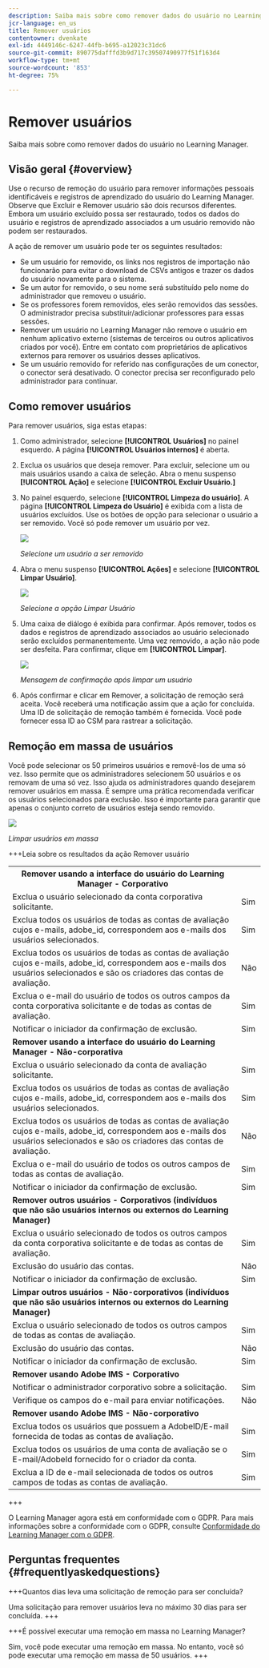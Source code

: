 ```yaml
---
description: Saiba mais sobre como remover dados do usuário no Learning Manager.
jcr-language: en_us
title: Remover usuários
contentowner: dvenkate
exl-id: 4449146c-6247-44fb-b695-a12023c31dc6
source-git-commit: 890775dafffd3b9d717c39507490977f51f163d4
workflow-type: tm+mt
source-wordcount: '853'
ht-degree: 75%

---
```


# Remover usuários

Saiba mais sobre como remover dados do usuário no Learning Manager.

## Visão geral {#overview}

Use o recurso de remoção do usuário para remover informações pessoais identificáveis e registros de aprendizado do usuário do Learning Manager. Observe que Excluir e Remover usuário são dois recursos diferentes. Embora um usuário excluído possa ser restaurado, todos os dados do usuário e registros de aprendizado associados a um usuário removido não podem ser restaurados.

A ação de remover um usuário pode ter os seguintes resultados:

* Se um usuário for removido, os links nos registros de importação não funcionarão para evitar o download de CSVs antigos e trazer os dados do usuário novamente para o sistema.
* Se um autor for removido, o seu nome será substituído pelo nome do administrador que removeu o usuário.
* Se os professores forem removidos, eles serão removidos das sessões. O administrador precisa substituir/adicionar professores para essas sessões.
* Remover um usuário no Learning Manager não remove o usuário em nenhum aplicativo externo (sistemas de terceiros ou outros aplicativos criados por você). Entre em contato com proprietários de aplicativos externos para remover os usuários desses aplicativos.
* Se um usuário removido for referido nas configurações de um conector, o conector será desativado. O conector precisa ser reconfigurado pelo administrador para continuar.

<!---### Manage users

In this training, you will learn how to assign and remove roles, send a welcome email, and delete and purge users. 

[![button](assets/launch-training-button.png)](https://learningmanager.adobe.com/app/learner?accountId=98632&sdid=4X3B8VJ2&mv=display&mv2=display#/course/7555586)

If you're unable to launch the training, write to <almacademy@adobe.com>.-->

## Como remover usuários

Para remover usuários, siga estas etapas:

1. Como administrador, selecione **[!UICONTROL Usuários]** no painel esquerdo. A página **[!UICONTROL Usuários internos]** é aberta.
1. Exclua os usuários que deseja remover. Para excluir, selecione um ou mais usuários usando a caixa de seleção. Abra o menu suspenso **[!UICONTROL Ação]** e selecione **[!UICONTROL Excluir Usuário.]**
1. No painel esquerdo, selecione **[!UICONTROL Limpeza do usuário]**. A página **[!UICONTROL Limpeza do Usuário]** é exibida com a lista de usuários excluídos. Use os botões de opção para selecionar o usuário a ser removido. Você só pode remover um usuário por vez.

   ![](assets/purge-1.png)

   *Selecione um usuário a ser removido*

1. Abra o menu suspenso **[!UICONTROL Ações]** e selecione **[!UICONTROL Limpar Usuário]**.

   ![](assets/purge-2.png)

   *Selecione a opção Limpar Usuário*

1. Uma caixa de diálogo é exibida para confirmar. Após remover, todos os dados e registros de aprendizado associados ao usuário selecionado serão excluídos permanentemente. Uma vez removido, a ação não pode ser desfeita. Para confirmar, clique em **[!UICONTROL Limpar]**.

   ![](assets/purge-3.png)

   *Mensagem de confirmação após limpar um usuário*

1. Após confirmar e clicar em Remover, a solicitação de remoção será aceita. Você receberá uma notificação assim que a ação for concluída. Uma ID de solicitação de remoção também é fornecida. Você pode fornecer essa ID ao CSM para rastrear a solicitação.

## Remoção em massa de usuários

Você pode selecionar os 50 primeiros usuários e removê-los de uma só vez. Isso permite que os administradores selecionem 50 usuários e os removam de uma só vez. Isso ajuda os administradores quando desejarem remover usuários em massa. É sempre uma prática recomendada verificar os usuários selecionados para exclusão. Isso é importante para garantir que apenas o conjunto correto de usuários esteja sendo removido.

![](assets/bulk-purge-users.png)

*Limpar usuários em massa*

+++Leia sobre os resultados da ação Remover usuário

<table>
 <tbody>
  <tr>
   <th><strong>Remover usando a interface do usuário do Learning Manager - Corporativo</strong></th>
   <th> </th>
  </tr>
  <tr>
   <td>Exclua o usuário selecionado da conta corporativa solicitante.<br></td>
   <td>Sim</td>
  </tr>
  <tr>
   <td>Exclua todos os usuários de todas as contas de avaliação cujos e-mails, adobe_id, correspondem aos e-mails dos usuários selecionados.</td>
   <td>Sim</td>
  </tr>
  <tr>
   <td>Exclua todos os usuários de todas as contas de avaliação cujos e-mails, adobe_id, correspondem aos e-mails dos usuários selecionados e são os criadores das contas de avaliação.</td>
   <td>Não</td>
  </tr>
  <tr>
   <td>Exclua o e-mail do usuário de todos os outros campos da conta corporativa solicitante e de todas as contas de avaliação.</td>
   <td>Sim</td>
  </tr>
  <tr>
   <td>Notificar o iniciador da confirmação de exclusão.</td>
   <td>Sim</td>
  </tr>
  <tr>
   <td><strong>Remover usando a interface do usuário do Learning Manager - Não-corporativa</strong></td>
   <td> </td>
  </tr>
  <tr>
   <td>Exclua o usuário selecionado da conta de avaliação solicitante.</td>
   <td>Sim</td>
  </tr>
  <tr>
   <td>Exclua todos os usuários de todas as contas de avaliação cujos e-mails, adobe_id, correspondem aos e-mails dos usuários selecionados.</td>
   <td>Sim</td>
  </tr>
  <tr>
   <td>Exclua todos os usuários de todas as contas de avaliação cujos e-mails, adobe_id, correspondem aos e-mails dos usuários selecionados e são os criadores das contas de avaliação.</td>
   <td>Não</td>
  </tr>
  <tr>
   <td>Exclua o e-mail do usuário de todos os outros campos de todas as contas de avaliação.</td>
   <td>Sim</td>
  </tr>
  <tr>
   <td>Notificar o iniciador da confirmação de exclusão.</td>
   <td>Sim</td>
  </tr>
  <tr>
   <td><strong>Remover outros usuários - Corporativos (indivíduos que não são usuários internos ou externos do Learning Manager)</strong></td>
   <td> </td>
  </tr>
  <tr>
   <td>Exclua o usuário selecionado de todos os outros campos da conta corporativa solicitante e de todas as contas de avaliação.</td>
   <td>Sim</td>
  </tr>
  <tr>
   <td>Exclusão do usuário das contas.</td>
   <td>Não</td>
  </tr>
  <tr>
   <td>Notificar o iniciador da confirmação de exclusão. </td>
   <td>Sim</td>
  </tr>
  <tr>
   <td><strong>Limpar</strong> <strong>outros usuários - Não-corporativos (indivíduos que não são usuários internos ou externos do Learning Manager)</strong></td>
   <td> </td>
  </tr>
  <tr>
   <td>Exclua o usuário selecionado de todos os outros campos de todas as contas de avaliação.</td>
   <td>Sim</td>
  </tr>
  <tr>
   <td>Exclusão do usuário das contas.</td>
   <td>Não</td>
  </tr>
  <tr>
   <td>Notificar o iniciador da confirmação de exclusão.</td>
   <td>Sim</td>
  </tr>
  <tr>
   <td><strong>Remover usando Adobe IMS - Corporativo</strong></td>
   <td> </td>
  </tr>
  <tr>
   <td>Notificar o administrador corporativo sobre a solicitação.</td>
   <td>Sim</td>
  </tr>
  <tr>
   <td>Verifique os campos do e-mail para enviar notificações.</td>
   <td>Não</td>
  </tr>
  <tr>
   <td><strong>Remover usando Adobe IMS - Não-corporativo</strong></td>
   <td> </td>
  </tr>
  <tr>
   <td>Exclua todos os usuários que possuem a AdobeID/E-mail fornecida de todas as contas de avaliação.</td>
   <td>Sim</td>
  </tr>
  <tr>
   <td>Exclua todos os usuários de uma conta de avaliação se o E-mail/AdobeId fornecido for o criador da conta.</td>
   <td>Sim</td>
  </tr>
  <tr>
   <td>Exclua a ID de e-mail selecionada de todos os outros campos de todas as contas de avaliação.</td>
   <td>Sim</td>
  </tr>
 </tbody>
</table>

+++

O Learning Manager agora está em conformidade com o GDPR. Para mais informações sobre a conformidade com o GDPR, consulte [Conformidade do Learning Manager com o GDPR](../../kb/prime-gdpr.md).

## Perguntas frequentes {#frequentlyaskedquestions}

+++Quantos dias leva uma solicitação de remoção para ser concluída?

Uma solicitação para remover usuários leva no máximo 30 dias para ser concluída.
+++

+++É possível executar uma remoção em massa no Learning Manager?

Sim, você pode executar uma remoção em massa. No entanto, você só pode executar uma remoção em massa de 50 usuários.
+++
